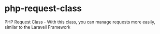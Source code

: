 # php-request-class
PHP Request Class - With this class, you can manage requests more easily, similar to the Laravell Framework

